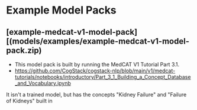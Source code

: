 # Example Model Packs

## [example-medcat-v1-model-pack][(models/examples/example-medcat-v1-model-pack.zip)
- This model pack is built by running the MedCAT V1 Tutorial Part 3.1.
- https://github.com/CogStack/cogstack-nlp/blob/main/v1/medcat-tutorials/notebooks/introductory/Part_3_1_Building_a_Concept_Database_and_Vocabulary.ipynb

It isn't a trained model, but has the concepts "Kidney Failure" and "Failure of Kidneys" built in


